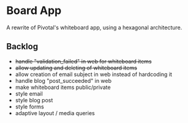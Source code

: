 # Board App

A rewrite of Pivotal's whiteboard app, using a hexagonal architecture.

## Backlog

* ~~handle "validation\_failed" in web for whiteboard items~~
* ~~allow updating and deleting of whiteboard items~~
* allow creation of email subject in web instead of hardcoding it
* handle blog "post\_succeeded" in web
* make whiteboard items public/private
* style email
* style blog post
* style forms
* adaptive layout / media queries
